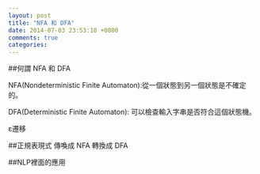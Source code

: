 ```yaml
---
layout: post
title: "NFA 和 DFA"
date: 2014-07-03 23:53:18 +0800
comments: true
categories: 
---
```


##何謂 NFA 和 DFA

NFA(Nondeterministic Finite Automaton):從一個狀態到另一個狀態是不確定的。

DFA(Deterministic Finite Automaton):  可以檢查輸入字串是否符合這個狀態機。

ε遷移

##正規表現式 傳喚成 NFA 轉換成 DFA



##NLP裡面的應用
